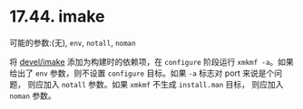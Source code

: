 # 17.44. imake

可能的参数:(无), `env`, `notall`, `noman`

将 [devel/imake](https://cgit.freebsd.org/ports/tree/devel/imake/pkg-descr) 添加为构建时的依赖项，在 `configure` 阶段运行 `xmkmf -a`。如果给出了 `env` 参数，则不设置 `configure` 目标。如果 `-a` 标志对 port 来说是个问题， 则应加入 `notall` 参数。如果 `xmkmf` 不生成 `install.man` 目标， 则应加入 `noman` 参数。
